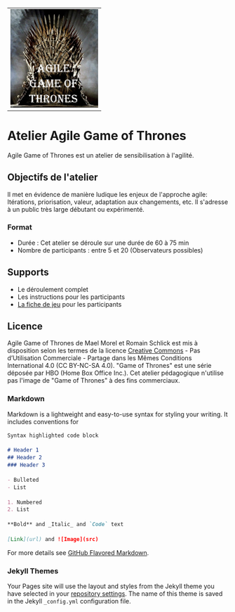 
<table><tr><td style="vertical-align: middle"><img src="images/agile_got.png" width="200px" alt="[Agile Game of Thrones picture]"/></td></tr></table>

# Atelier Agile Game of Thrones

Agile Game of Thrones est un atelier de sensibilisation à l'agilité. 

## Objectifs de l'atelier

Il met en évidence de manière ludique les enjeux de l'approche agile: Itérations, priorisation, valeur, adaptation aux changements, etc.
Il s'adresse à un public très large débutant ou expérimenté.

### Format

- Durée : Cet atelier se déroule sur une durée de 60 à 75 min
- Nombre de participants : entre 5 et 20 (Observateurs possibles)

## Supports

- Le déroulement complet
- Les instructions pour les participants
- <a href="supports/fiche_jeu_agile_got.docx">La fiche de jeu</a> pour les participants


## Licence

Agile Game of Thrones de Mael Morel et Romain Schlick est mis à disposition selon les termes de la licence [Creative Commons](https://creativecommons.org/licenses/by-nc-sa/4.0/) - Pas d’Utilisation Commerciale - Partage dans les Mêmes Conditions International 4.0 (CC BY-NC-SA 4.0). "Game of Thrones" est une série déposée par HBO (Home Box Office Inc.). Cet atelier pédagogique n'utilise pas l'image de "Game of Thrones" à des fins commerciaux. 





### Markdown

Markdown is a lightweight and easy-to-use syntax for styling your writing. It includes conventions for

```markdown
Syntax highlighted code block

# Header 1
## Header 2
### Header 3

- Bulleted
- List

1. Numbered
2. List

**Bold** and _Italic_ and `Code` text

[Link](url) and ![Image](src)
```

For more details see [GitHub Flavored Markdown](https://guides.github.com/features/mastering-markdown/).

### Jekyll Themes

Your Pages site will use the layout and styles from the Jekyll theme you have selected in your [repository settings](https://github.com/rschlick/agilegameofthrones/settings). The name of this theme is saved in the Jekyll `_config.yml` configuration file.

